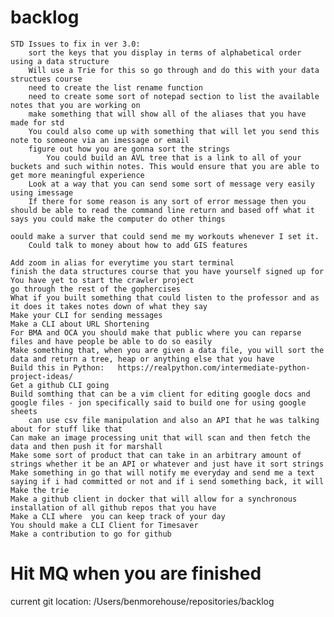 # backlog 

	STD Issues to fix in ver 3.0:
		sort the keys that you display in terms of alphabetical order using a data structure 
		Will use a Trie for this so go through and do this with your data structues course
		need to create the list rename function 
		need to create some sort of notepad section to list the available notes that you are working on 
		make something that will show all of the aliases that you have made for std 
		You could also come up with something that will let you send this note to someone via an imessage or email 
		figure out how you are gonna sort the strings 
			You could build an AVL tree that is a link to all of your buckets and such within notes. This would ensure that you are able to get more meaningful experience 
		Look at a way that you can send some sort of message very easily using imessage 
		If there for some reason is any sort of error message then you should be able to read the command line return and based off what it says you could make the computer do other things 

	oould make a surver that could send me my workouts whenever I set it. 
		Could talk to money about how to add GIS features 

	Add zoom in alias for everytime you start terminal
	finish the data structures course that you have yourself signed up for 
	You have yet to start the crawler project 
	go through the rest of the gophercises 
	What if you built something that could listen to the professor and as it does it takes notes down of what they say 
	Make your CLI for sending messages
	Make a CLI about URL Shortening 
	For BMA and OCA you should make that public where you can reparse files and have people be able to do so easily 
	Make something that, when you are given a data file, you will sort the data and return a tree, heap or anything else that you have
	Build this in Python:	https://realpython.com/intermediate-python-project-ideas/
	Get a github CLI going 
	Build somthing that can be a vim client for editing google docs and google files - jon specifically said to build one for using google sheets
		can use csv file manipulation and also an API that he was talking about for stuff like that
	Can make an image processing unit that will scan and then fetch the data and then push it for marshall
	Make some sort of product that can take in an arbitrary amount of strings whether it be an API or whatever and just have it sort strings
	Make something in go that will notify me everyday and send me a text saying if i had committed or not and if i send something back, it will 
	Make the trie
	Make a github client in docker that will allow for a synchronous installation of all github repos that you have
	Make a CLI where  you can keep track of your day 
	You should make a CLI Client for Timesaver
	Make a contribution to go for github



# Hit MQ when you are finished


current git location: /Users/benmorehouse/repositories/backlog
